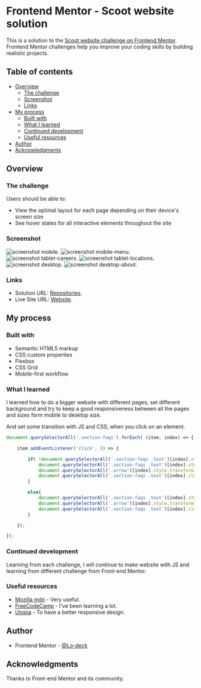 # Frontend Mentor - Scoot website solution

This is a solution to the [Scoot website challenge on Frontend Mentor](https://www.frontendmentor.io/challenges/scoot-multipage-website-N76alNPRJ). Frontend Mentor challenges help you improve your coding skills by building realistic projects. 

## Table of contents

- [Overview](#overview)
  - [The challenge](#the-challenge)
  - [Screenshot](#screenshot)
  - [Links](#links)
- [My process](#my-process)
  - [Built with](#built-with)
  - [What I learned](#what-i-learned)
  - [Continued development](#continued-development)
  - [Useful resources](#useful-resources)
- [Author](#author)
- [Acknowledgments](#acknowledgments)


## Overview

### The challenge

Users should be able to:

- View the optimal layout for each page depending on their device's screen size
- See hover states for all interactive elements throughout the site

### Screenshot

![screenshot mobile](https://github.com/Lo-Deck/Scoot-multi-page-website/blob/main/screenshot/Scoot%20multi-page%20website-mobile.png).
![screenshot mobile-menu](https://github.com/Lo-Deck/Scoot-multi-page-website/blob/main/screenshot/Scoot%20multi-page%20website-mobile-menu.png).
![screenshot tablet-careers](https://github.com/Lo-Deck/Scoot-multi-page-website/blob/main/screenshot/Scoot%20multi-page%20website-tablet-careers.png).
![screenshot tablet-locations](https://github.com/Lo-Deck/Scoot-multi-page-website/blob/main/screenshot/Scoot%20multi-page%20website-tablet-locations.png).
![screenshot desktop](https://github.com/Lo-Deck/Scoot-multi-page-website/blob/main/screenshot/Scoot%20multi-page%20website-desktop.png).
![screenshot desktop-about](https://github.com/Lo-Deck/Scoot-multi-page-website/blob/main/screenshot/Scoot%20multi-page%20website-desktop-about.png).

### Links

- Solution URL: [Repositories](https://github.com/Lo-Deck/Scoot-multi-page-website).
- Live Site URL: [Website](https://lo-deck.github.io/Scoot-multi-page-website/).

## My process

### Built with

- Semantic HTML5 markup
- CSS custom properties
- Flexbox
- CSS Grid
- Mobile-first workflow



### What I learned

I learned how to do a bigger website with different pages, set different background and try to keep a good responsiveness between all the pages and sizes form mobile to desktop size.

And set some transition with JS and CSS, when you click on an element.

```js
document.querySelectorAll('.section-faqs').forEach( (item, index) => {

    item.addEventListener('click', () => {

        if( !document.querySelectorAll('.section-faqs .text')[index].style.display ){
            document.querySelectorAll('.section-faqs .text')[index].style.display = 'block';
            document.querySelectorAll('.arrow')[index].style.transform = 'rotate(180deg)';
            document.querySelectorAll('.section-faqs .text')[index].classList.add('anim-height');
        }

        else{
            document.querySelectorAll('.section-faqs .text')[index].style.display = '';
            document.querySelectorAll('.arrow')[index].style.transform = 'rotate(0deg)';
            document.querySelectorAll('.section-faqs .text')[index].classList.remove('anim-height');
        }

    });

});

```

### Continued development

Learning from each challenge, I will continue to make website with JS and learning from different challenge from Front-end Mentor.


### Useful resources

- [Mozilla mdn](https://developer.mozilla.org/) - Very useful.
- [FreeCodeCamp](https://www.freecodecamp.org/) - I've been learning a lot.
- [Utopia](https://utopia.fyi/) - To have a better responsive design.


## Author

- Frontend Mentor - [@Lo-deck](https://www.frontendmentor.io/profile/Lo-Deck)


## Acknowledgments

Thanks to Front-end Mentor and its community.
